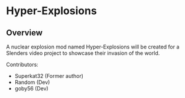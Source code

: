 # Hyper-Explosions

## Overview
A nuclear explosion mod named Hyper-Explosions will be created for a Slenders video project to showcase their invasion of the world.

Contributors: 
- Superkat32 (Former author)
- Random (Dev)
- goby56 (Dev)

